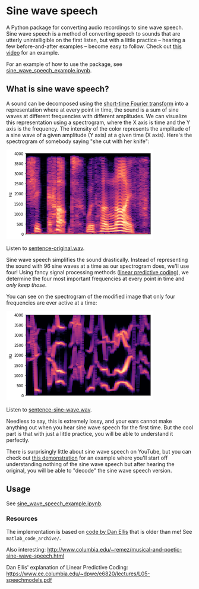 # Sine wave speech

A Python package for converting audio recordings to sine wave speech.
Sine wave speech is a method of converting speech to sounds that are utterly unintelligible on the first listen,
but with a little practice – hearing a few before-and-after examples – become easy to follow.
Check out [this video](https://www.youtube.com/watch?v=GCtTtKKAhyE) for an example.

For an example of how to use the package, see [sine_wave_speech_example.ipynb](sine_wave_speech_example.ipynb).

## What is sine wave speech?

A sound can be decomposed using the
[short-time Fourier transform](https://en.wikipedia.org/wiki/Short-time_Fourier_transform)
into a representation where at every point in time, the sound is a sum of sine waves at different frequencies
with different amplitudes.
We can visualize this representation using a spectrogram, where the X axis is time and the Y axis is the frequency.
The intensity of the color represents the amplitude of a sine wave of a given amplitude (Y axis) at a given time (X axis).
Here's the spectrogram of somebody saying "she cut with her knife":

![](sentence-original.png)

Listen to [sentence-original.wav](sentence-original.wav).

Sine wave speech simplifies the sound drastically. Instead of representing the sound with 96 sine waves at a time
as our spectrogram does, we'll use four!
Using fancy signal processing methods ([linear predictive coding](https://en.wikipedia.org/wiki/Linear_predictive_coding)),
we determine the four most important frequencies at every point in time and _only keep those_.

You can see on the spectrogram of the modified image that only four frequencies are ever active at a time:

![](sentence-sine-wave.png)

Listen to [sentence-sine-wave.wav](sentence-sine-wave.wav).

Needless to say, this is extremely lossy, and your ears cannot make anything out when you hear sine wave speech for the first time.
But the cool part is that with just a little practice, you will be able to understand it perfectly.

There is surprisingly little about sine wave speech on YouTube, but you can check out [this demonstration](https://youtu.be/EWzt1bI8AZ0?t=87)
for an example where you'll start off understanding nothing of the sine wave speech but after hearing the original,
you will be able to "decode" the sine wave speech version.

## Usage

See [sine_wave_speech_example.ipynb](sine_wave_speech_example.ipynb).

### Resources

The implementation is based on [code by Dan Ellis](https://www.ee.columbia.edu/~dpwe/resources/matlab/sws/)
that is older than me! See `matlab_code_archive/`.

Also interesting: http://www.columbia.edu/~remez/musical-and-poetic-sine-wave-speech.html

Dan Ellis' explanation of Linear Predictive Coding: https://www.ee.columbia.edu/~dpwe/e6820/lectures/L05-speechmodels.pdf
